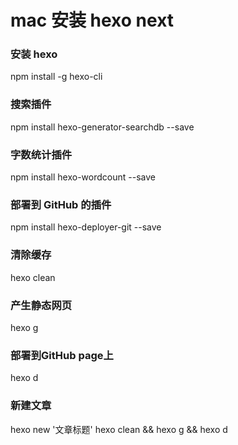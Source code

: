# mac 安装 hexo next
> 
 ### 安装 hexo
 npm install -g hexo-cli


 ### 搜索插件
 npm install hexo-generator-searchdb --save


 ### 字数统计插件
 npm install hexo-wordcount --save

 ### 部署到 GitHub 的插件
 npm install hexo-deployer-git --save

 ### 清除缓存
 hexo clean

 ### 产生静态网页
 hexo g

 ### 部署到GitHub page上
 hexo d

 ### 新建文章
 hexo new '文章标题'
 hexo clean && hexo g && hexo d
